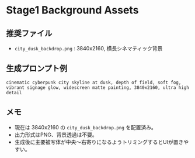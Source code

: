 # Stage1 Background Assets

## 推奨ファイル
- `city_dusk_backdrop.png` : 3840x2160, 横長シネマティック背景

## 生成プロンプト例
```
cinematic cyberpunk city skyline at dusk, depth of field, soft fog, vibrant signage glow, widescreen matte painting, 3840x2160, ultra high detail
```

## メモ
- 現在は 3840x2160 の `city_dusk_backdrop.png` を配置済み。
- 出力形式はPNG、背景透過は不要。
- 生成後に主要被写体が中央〜右寄りになるようトリミングするとUIが置きやすい。
